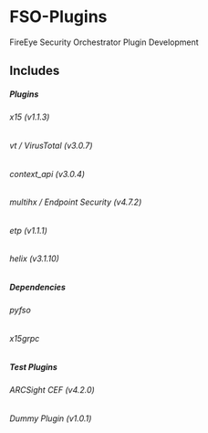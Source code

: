 # FSO-Plugins
FireEye Security Orchestrator Plugin Development

## Includes

##### Plugins
###### x15 (v1.1.3)
###### vt / VirusTotal (v3.0.7)
###### context_api (v3.0.4)
###### multihx / Endpoint Security (v4.7.2)
###### etp (v1.1.1)
###### helix (v3.1.10)
##### Dependencies
###### pyfso
###### x15grpc
##### Test Plugins
###### ARCSight CEF (v4.2.0)
###### Dummy Plugin (v1.0.1)